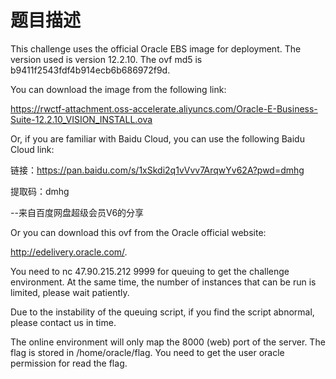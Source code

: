 # 题目描述

This challenge uses the official Oracle EBS image for deployment. The version used is version 12.2.10. The ovf md5 is b9411f2543fdf4b914ecb6b686972f9d.

You can download the image from the following link:

https://rwctf-attachment.oss-accelerate.aliyuncs.com/Oracle-E-Business-Suite-12.2.10_VISION_INSTALL.ova

Or, if you are familiar with Baidu Cloud, you can use the following Baidu Cloud link:

链接：https://pan.baidu.com/s/1xSkdi2q1vVvv7ArqwYv62A?pwd=dmhg

提取码：dmhg

--来自百度网盘超级会员V6的分享

Or you can download this ovf from the Oracle official website:

http://edelivery.oracle.com/.

You need to nc 47.90.215.212 9999 for queuing to get the challenge environment. At the same time, the number of instances that can be run is limited, please wait patiently.

Due to the instability of the queuing script, if you find the script abnormal, please contact us in time.

The online environment will only map the 8000 (web) port of the server. The flag is stored in /home/oracle/flag. You need to get the user oracle permission for read the flag.